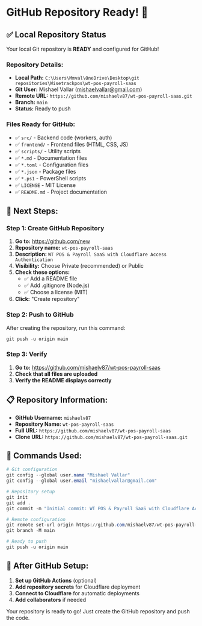 # GitHub Repository Ready! 🎉

## ✅ **Local Repository Status**
Your local Git repository is **READY** and configured for GitHub!

### **Repository Details:**
- **Local Path:** `C:\Users\Mmval\OneDrive\Desktop\git repositories\Wisetrackpos\wt-pos-payroll-saas`
- **Git User:** Mishael Vallar (mishaelvallar@gmail.com)
- **Remote URL:** `https://github.com/mishaelv87/wt-pos-payroll-saas.git`
- **Branch:** `main`
- **Status:** Ready to push

### **Files Ready for GitHub:**
- ✅ `src/` - Backend code (workers, auth)
- ✅ `frontend/` - Frontend files (HTML, CSS, JS)
- ✅ `scripts/` - Utility scripts
- ✅ `*.md` - Documentation files
- ✅ `*.toml` - Configuration files
- ✅ `*.json` - Package files
- ✅ `*.ps1` - PowerShell scripts
- ✅ `LICENSE` - MIT License
- ✅ `README.md` - Project documentation

## 🚀 **Next Steps:**

### **Step 1: Create GitHub Repository**
1. **Go to:** https://github.com/new
2. **Repository name:** `wt-pos-payroll-saas`
3. **Description:** `WT POS & Payroll SaaS with Cloudflare Access Authentication`
4. **Visibility:** Choose Private (recommended) or Public
5. **Check these options:**
   - ✅ Add a README file
   - ✅ Add .gitignore (Node.js)
   - ✅ Choose a license (MIT)
6. **Click:** "Create repository"

### **Step 2: Push to GitHub**
After creating the repository, run this command:

```powershell
git push -u origin main
```

### **Step 3: Verify**
1. **Go to:** https://github.com/mishaelv87/wt-pos-payroll-saas
2. **Check that all files are uploaded**
3. **Verify the README displays correctly**

## 📋 **Repository Information:**
- **GitHub Username:** `mishaelv87`
- **Repository Name:** `wt-pos-payroll-saas`
- **Full URL:** `https://github.com/mishaelv87/wt-pos-payroll-saas`
- **Clone URL:** `https://github.com/mishaelv87/wt-pos-payroll-saas.git`

## 🔧 **Commands Used:**
```powershell
# Git configuration
git config --global user.name "Mishael Vallar"
git config --global user.email "mishaelvallar@gmail.com"

# Repository setup
git init
git add .
git commit -m "Initial commit: WT POS & Payroll SaaS with Cloudflare Access"

# Remote configuration
git remote set-url origin https://github.com/mishaelv87/wt-pos-payroll-saas.git
git branch -M main

# Ready to push
git push -u origin main
```

## 🎯 **After GitHub Setup:**
1. **Set up GitHub Actions** (optional)
2. **Add repository secrets** for Cloudflare deployment
3. **Connect to Cloudflare** for automatic deployments
4. **Add collaborators** if needed

Your repository is ready to go! Just create the GitHub repository and push the code. 